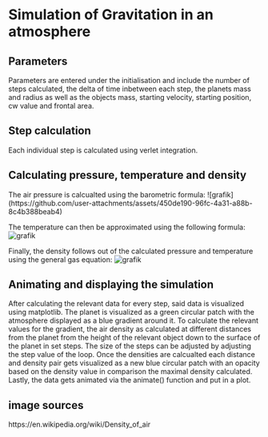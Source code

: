 <h1>Simulation of Gravitation in an atmosphere</h1>

<h2>Parameters</h2>
Parameters are entered under the initialisation and include the number of steps calculated, the delta of time inbetween each step, the planets mass and radius as well as the objects mass, starting velocity, starting position, cw value and frontal area.

<h2>Step calculation</h2>
Each individual step is calculated using verlet integration.

<h2>Calculating pressure, temperature and density</h2>
The air pressure is calcualted using the barometric formula:
![grafik](https://github.com/user-attachments/assets/450de190-96fc-4a31-a88b-8c4b388beab4)


The temperature can then be approximated using the following formula:
![grafik](https://github.com/user-attachments/assets/51fbabe4-58cc-4f18-8f30-8cb34b5365d3)

Finally, the density follows out of the calculated pressure and temperature using the general gas equation:
![grafik](https://github.com/user-attachments/assets/e34ab061-8798-4a45-9b2a-c89af511ed7b)


<h2>Animating and displaying the simulation</h2>
After calculating the relevant data for every step, said data is visualized using matplotlib. The planet is visualized as a green circular patch with the atmosphere displayed as a blue gradient around it.
To calculate the relevant values for the gradient, the air density as calculated at different distances from the planet from the height of the relevant object down to the surface of the planet in set steps. The size of the steps can be adjusted by adjusting the step value of the loop. Once the densities are calcualted each distance and density pair gets visualized as a new blue circular patch with an opacity based on the density value in comparison the maximal density calculated.
Lastly, the data gets animated via the animate() function and put in a plot.

<h2>image sources</h2>
https://en.wikipedia.org/wiki/Density_of_air
